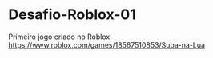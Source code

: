 # Desafio-Roblox-01
Primeiro jogo criado no Roblox.
https://www.roblox.com/games/18567510853/Suba-na-Lua
